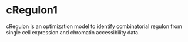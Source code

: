 # cRegulon1
cRegulon is an optimization model to identify combinatorial regulon from single cell expression and chromatin accessibility data.
